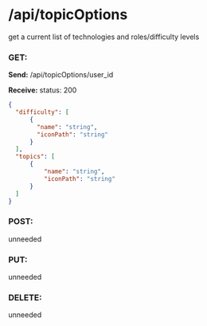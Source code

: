 # **/api/topicOptions**

<!-- ! ADD ROUTE DESCRIPTION HERE -->

get a current list of technologies and roles/difficulty levels

### GET:

**Send:**
/api/topicOptions/user_id

**Receive:** status: 200

```JSON
{
  "difficulty": [
      {
        "name": "string",
        "iconPath": "string"
      }
  ],
  "topics": [
      {
          "name": "string",
          "iconPath": "string"
      }
  ]
}
```

### POST:

unneeded

### PUT:

unneeded

### DELETE:

unneeded
